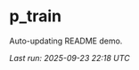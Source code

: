 # p_train

Auto-updating README demo.

<!--START_SECTION:status-->
_Last run: 2025-09-23 22:18 UTC_
<!--END_SECTION:status-->





















































































































































































































































































































































































































































































































































































































































































































































































































